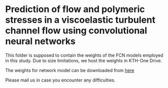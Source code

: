 # Prediction of flow and polymeric stresses  in a viscoelastic turbulent channel flow using convolutional neural networks

This folder is supposed to contain the weights of the FCN models employed in this study. Due to size limitations, we host the weights in KTH-One Drive.

The weights for network model can be downloaded from [here](https://kth-my.sharepoint.com/:f:/g/personal/argb_ug_kth_se/EqKBH2_VlKtChSXIFVdu8qEBC2Vobxkwioek7ME_aqK8SA?e=FNLjVt)

Please mail us in case you encounter any difficulties.